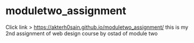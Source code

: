 # moduletwo_assignment
Click link > https://akterh0sain.github.io/moduletwo_assignment/
this is my 2nd assignment of web design course by ostad of module two
